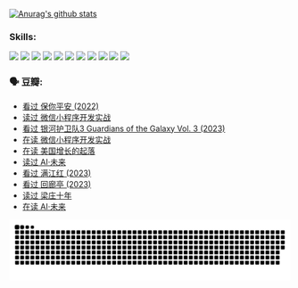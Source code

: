 
[![Anurag's github stats](https://github-readme-stats.vercel.app/api?username=w940853815)](https://github.com/anuraghazra/github-readme-stats)

### Skills:

<code><img height="32" src="https://cdn.jsdelivr.net/npm/simple-icons@v5/icons/python.svg"></code>
<code><img height="32" src="https://cdn.jsdelivr.net/npm/simple-icons@v5/icons/javascript.svg"></code>
<code><img height="32" src="https://cdn.jsdelivr.net/npm/simple-icons@v5/icons/django.svg"></code>
<code><img height="32" src="https://cdn.jsdelivr.net/npm/simple-icons@v5/icons/flask.svg"></code>
<code><img height="32" src="https://cdn.jsdelivr.net/npm/simple-icons@v5/icons/vuetify.svg"></code>
<code><img height="32" src="https://cdn.jsdelivr.net/npm/simple-icons@v5/icons/git.svg"></code>
<code><img height="32" src="https://cdn.jsdelivr.net/npm/simple-icons@v5/icons/docker.svg"></code>
<code><img height="32" src="https://cdn.jsdelivr.net/npm/simple-icons@v5/icons/postgresql.svg"></code>
<code><img height="32" src="https://cdn.jsdelivr.net/npm/simple-icons@v5/icons/elasticsearch.svg"></code>
<code><img height="32" src="https://cdn.jsdelivr.net/npm/simple-icons@v5/icons/macos.svg"></code>
<code><img height="32" src="https://cdn.jsdelivr.net/npm/simple-icons@v5/icons/linux.svg"></code>

### 🗣 豆瓣:

<!-- DOUBAN-ACTIVITIES:START -->
- [看过 保你平安‎ (2022)](https://www.douban.com/people/136069238/status/4239139510/?_i=84923208)
- [读过 微信小程序开发实战](https://www.douban.com/people/136069238/status/4237321528/?_i=84923208)
- [看过 银河护卫队3 Guardians of the Galaxy Vol. 3‎ (2023)](https://www.douban.com/people/136069238/status/4236631849/?_i=84923208)
- [在读 微信小程序开发实战](https://www.douban.com/people/136069238/status/4230177692/?_i=84923208)
- [在读 美国增长的起落](https://www.douban.com/people/136069238/status/4220055912/?_i=84923208)
- [读过 AI·未来](https://www.douban.com/people/136069238/status/4220054171/?_i=84923208)
- [看过 满江红‎ (2023)](https://www.douban.com/people/136069238/status/4219146433/?_i=84923208)
- [看过 回廊亭‎ (2023)](https://www.douban.com/people/136069238/status/4215992758/?_i=84923208)
- [读过 梁庄十年](https://www.douban.com/people/136069238/status/4206664969/?_i=84923208)
- [在读 AI·未来](https://www.douban.com/people/136069238/status/4206653520/?_i=84923208)
<!-- DOUBAN-ACTIVITIES:END -->


![Snake animation](https://raw.githubusercontent.com/w940853815/w940853815/output/github-contribution-grid-snake.svg)

<!--
**w940853815/w940853815** is a ✨ _special_ ✨ repository because its `README.md` (this file) appears on your GitHub profile.

Here are some ideas to get you started:

- 🔭 I’m currently working on ...
- 🌱 I’m currently learning ...
- 👯 I’m looking to collaborate on ...
- 🤔 I’m looking for help with ...
- 💬 Ask me about ...
- 📫 How to reach me: ...
- 😄 Pronouns: ...
- ⚡ Fun fact: ...
-->
